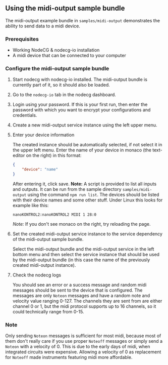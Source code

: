 ## Using the midi-output sample bundle

The midi-output example bundle in `samples/midi-output` demonstrates the ability to send data to a midi device. 

### Prerequisites

-   Working NodeCG & nodecg-io installation
-   A midi device that can be connected to your computer

### Configure the midi-output sample bundle

1. Start nodecg with nodecg-io installed. The midi-output bundle is currently part of it, so it should also be loaded.

2. Go to the `nodecg-io` tab in the nodecg dashboard.

3. Login using your password. If this is your first run, then enter the password with which you want to encrypt your configurations and credentials.

4. Create a new midi-output service instance using the left upper menu.

5. Enter your device information

    The created instance should be automatically selected, if not select it in the upper left menu. Enter the name of your device in monaco (the text-editor on the right) in this format:

    ```json
    {
        "device": "name"
    }
    ```

    After entering it, click save.
    __Note:__ A script is provided to list all inputs and outputs. It can be run from the sample directory `samples/midi-output` using the command `npm run list`. The devices should be listed with their device names and some other stuff.
    Under Linux this looks for example like this:
    
    ```
    nanoKONTROL2:nanoKONTROL2 MIDI 1 28:0
    ```

    _Note:_ If you don't see monaco on the right, try reloading the page.

6. Set the created midi-output service instance to the service dependency of the midi-output sample bundle.

    Select the midi-output bundle and the midi-output service in the left bottom menu and then select the service instance that should be used by the midi-output bundle (in this case the name of the previously created midi-output instance).

7. Check the nodecg logs

    You should see an error or a success message and random midi messages should be sent to the device that is configured. The messages are only `Noteon` messages and have a random note and velocity value ranging 0-127. The channels they are sent from are either channel 0 or 1, but the midi protocol supports up to 16 channels, so it could technically range from 0-15.

### Note

Only sending `Noteon` messages is sufficient for most midi, because most of them don't really care if you use proper `Noteoff` messages or simply send a `Noteon` with a velocity of 0. This is due to the early days of midi, when integrated circuits were expensive. Allowing a velocity of 0 as replacement for `Noteoff` made instruments featuring midi more affordable.